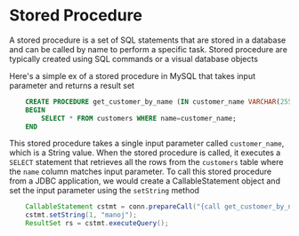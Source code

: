 # Stored Procedure

A stored procedure is a set of SQL statements that are stored in a database and can be called by name to perform a specific task.
Stored procedure are typically created using SQL commands or a visual database objects

Here's a simple ex of a stored procedure in MySQL that takes input parameter and returns a result set

```sql
    CREATE PROCEDURE get_customer_by_name (IN customer_name VARCHAR(255))
    BEGIN
        SELECT * FROM customers WHERE name=customer_name;
    END
```

This stored procedure takes a single input parameter called `customer_name`, which is a String value.
When the stored procedure is called, it executes a `SELECT` statement that retrieves all the rows from the `customers` table where the `name` column matches input parameter.
To call this stored procedure from a JDBC application, we would create a CallableStatement object and set the input parameter using the `setString` method

```java
    CallableStatement cstmt = conn.prepareCall("{call get_customer_by_name(?)}");
    cstmt.setString(1, "manoj");
    ResultSet rs = cstmt.executeQuery();
```
